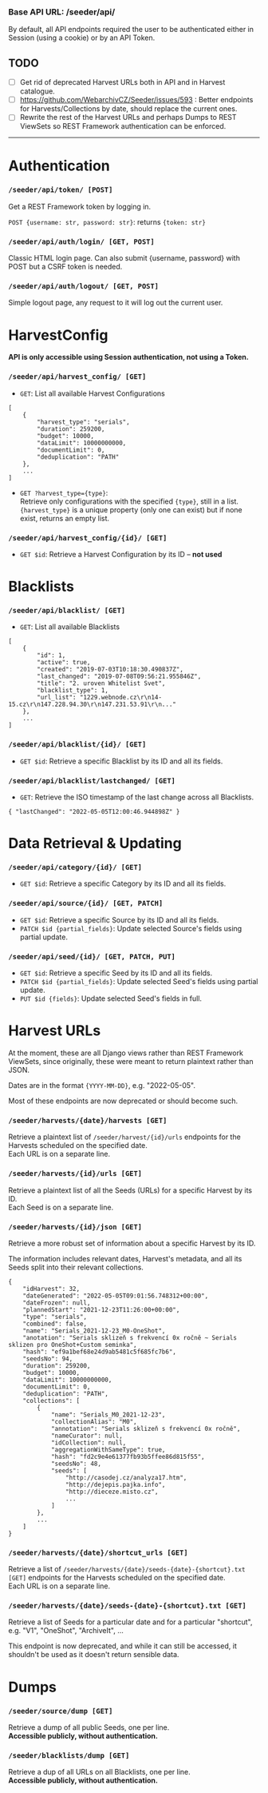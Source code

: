 ### Base API URL: /seeder/api/

By default, all API endpoints required the user to be authenticated either in Session (using a cookie) or by an API Token.

## TODO

- [ ] Get rid of deprecated Harvest URLs both in API and in Harvest catalogue.
- [ ] https://github.com/WebarchivCZ/Seeder/issues/593 : Better endpoints for Harvests/Collections by date, should replace the current ones.
- [ ] Rewrite the rest of the Harvest URLs and perhaps Dumps to REST ViewSets so REST Framework authentication can be enforced.

---

# Authentication

### `/seeder/api/token/ [POST]`

Get a REST Framework token by logging in.

`POST {username: str, password: str}`: returns `{token: str}`

### `/seeder/api/auth/login/ [GET, POST]`

Classic HTML login page. Can also submit {username, password} with POST but a CSRF token is needed.

### `/seeder/api/auth/logout/ [GET, POST]`

Simple logout page, any request to it will log out the current user.

# HarvestConfig

**API is only accessible using Session authentication, not using a Token.**

### `/seeder/api/harvest_config/ [GET]`

- `GET`: List all available Harvest Configurations

```
[
    {
        "harvest_type": "serials",
        "duration": 259200,
        "budget": 10000,
        "dataLimit": 10000000000,
        "documentLimit": 0,
        "deduplication": "PATH"
    },
    ...
]
```

- `GET ?harvest_type={type}`: \
  Retrieve only configurations with the specified `{type}`, still in a list. \
  `{harvest_type}` is a unique property (only one can exist) but if none exist, returns an empty list.

### `/seeder/api/harvest_config/{id}/ [GET]`

- `GET $id`: Retrieve a Harvest Configuration by its ID – **not used**

# Blacklists

### `/seeder/api/blacklist/ [GET]`

- `GET`: List all available Blacklists

```
[
    {
        "id": 1,
        "active": true,
        "created": "2019-07-03T10:18:30.490837Z",
        "last_changed": "2019-07-08T09:56:21.955846Z",
        "title": "2. uroven Whitelist Svet",
        "blacklist_type": 1,
        "url_list": "1229.webnode.cz\r\n14-15.cz\r\n147.228.94.30\r\n147.231.53.91\r\n..."
    },
    ...
]
```

### `/seeder/api/blacklist/{id}/ [GET]`

- `GET $id`: Retrieve a specific Blacklist by its ID and all its fields.

### `/seeder/api/blacklist/lastchanged/ [GET]`

- `GET`: Retrieve the ISO timestamp of the last change across all Blacklists.

```
{ "lastChanged": "2022-05-05T12:00:46.944898Z" }
```

# Data Retrieval & Updating

### `/seeder/api/category/{id}/ [GET]`

- `GET $id`: Retrieve a specific Category by its ID and all its fields.

### `/seeder/api/source/{id}/ [GET, PATCH]`

- `GET $id`: Retrieve a specific Source by its ID and all its fields.
- `PATCH $id {partial_fields}`: Update selected Source's fields using partial update.

### `/seeder/api/seed/{id}/ [GET, PATCH, PUT]`

- `GET $id`: Retrieve a specific Seed by its ID and all its fields.
- `PATCH $id {partial_fields}`: Update selected Seed's fields using partial update.
- `PUT $id {fields}`: Update selected Seed's fields in full.

# Harvest URLs

At the moment, these are all Django views rather than REST Framework ViewSets, since originally, these were meant to return plaintext rather than JSON.

Dates are in the format `{YYYY-MM-DD}`, e.g. "2022-05-05".

Most of these endpoints are now deprecated or should become such.

### `/seeder/harvests/{date}/harvests [GET]`

Retrieve a plaintext list of `/seeder/harvest/{id}/urls` endpoints for the Harvests scheduled on the specified date. \
Each URL is on a separate line.

### `/seeder/harvests/{id}/urls [GET]`

Retrieve a plaintext list of all the Seeds (URLs) for a specific Harvest by its ID. \
Each Seed is on a separate line.

### `/seeder/harvests/{id}/json [GET]`

Retrieve a more robust set of information about a specific Harvest by its ID.

The information includes relevant dates, Harvest's metadata, and all its Seeds split into their relevant collections.

```
{
    "idHarvest": 32,
    "dateGenerated": "2022-05-05T09:01:56.748312+00:00",
    "dateFrozen": null,
    "plannedStart": "2021-12-23T11:26:00+00:00",
    "type": "serials",
    "combined": false,
    "name": "Serials_2021-12-23_M0-OneShot",
    "anotation": "Serials sklizeň s frekvencí 0x ročně ~ Serials sklizen pro OneShot+Custom seminka",
    "hash": "ef9a1bef68e24d9ab5481c5f685fc7b6",
    "seedsNo": 94,
    "duration": 259200,
    "budget": 10000,
    "dataLimit": 10000000000,
    "documentLimit": 0,
    "deduplication": "PATH",
    "collections": [
        {
            "name": "Serials_M0_2021-12-23",
            "collectionAlias": "M0",
            "annotation": "Serials sklizeň s frekvencí 0x ročně",
            "nameCurator": null,
            "idCollection": null,
            "aggregationWithSameType": true,
            "hash": "fd2c9e4e61377fb93b5ffee86d815f55",
            "seedsNo": 48,
            "seeds": [
                "http://casodej.cz/analyza17.htm",
                "http://dejepis.pajka.info",
                "http://dieceze.misto.cz",
                ...
            ]
        },
        ...
    ]
}
```

### `/seeder/harvests/{date}/shortcut_urls [GET]`

Retrieve a list of `/seeder/harvests/{date}/seeds-{date}-{shortcut}.txt [GET]` endpoints for the Harvests scheduled on the specified date. \
Each URL is on a separate line.

### `/seeder/harvests/{date}/seeds-{date}-{shortcut}.txt [GET]`

Retrieve a list of Seeds for a particular date and for a particular "shortcut", e.g. "V1", "OneShot", "ArchiveIt", ...

This endpoint is now deprecated, and while it can still be accessed, it shouldn't be used as it doesn't return sensible data.

# Dumps

### `/seeder/source/dump [GET]`

Retrieve a dump of all public Seeds, one per line. \
**Accessible publicly, without authentication.**

### `/seeder/blacklists/dump [GET]`

Retrieve a dup of all URLs on all Blacklists, one per line. \
**Accessible publicly, without authentication.**
